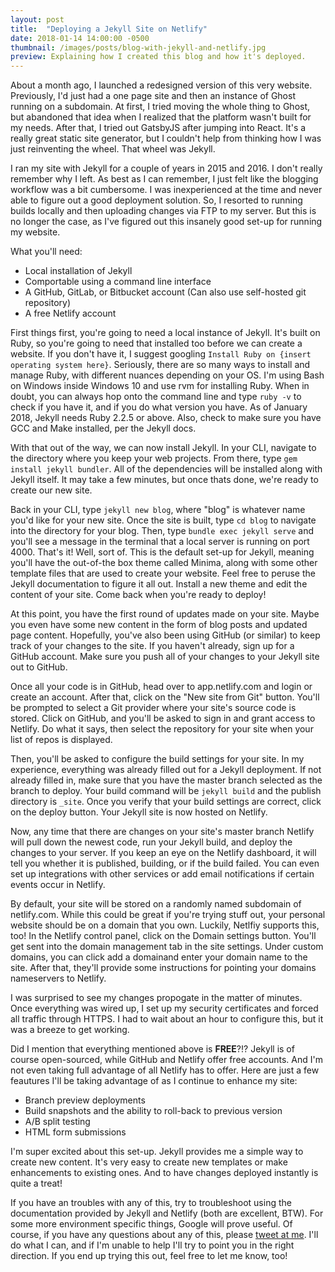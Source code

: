 ```yaml
---
layout: post
title:  "Deploying a Jekyll Site on Netlify"
date: 2018-01-14 14:00:00 -0500
thumbnail: /images/posts/blog-with-jekyll-and-netlify.jpg
preview: Explaining how I created this blog and how it's deployed.
---
```

About a month ago, I launched a redesigned version of this very website. Previously, I'd just had a one page site and then an instance of Ghost running on a subdomain. At first, I tried moving the whole thing to Ghost, but abandoned that idea when I realized that the platform wasn't built for my needs. After that, I tried out GatsbyJS after jumping into React. It's a really great static site generator, but I couldn't help from thinking how I was just reinventing the wheel. That wheel was Jekyll.

I ran my site with Jekyll for a couple of years in 2015 and 2016. I don't really remember why I left. As best as I can remember, I just felt like the blogging workflow was a bit cumbersome. I was inexperienced at the time and never able to figure out a good deployment solution. So, I resorted to running builds locally and then uploading changes via FTP to my server. But this is no longer the case, as I've figured out this insanely good set-up for running my website.

What you'll need:
* Local installation of Jekyll
* Comportable using a command line interface
* A GitHub, GitLab, or Bitbucket account (Can also use self-hosted git repository)
* A free Netlify account

First things first, you're going to need a local instance of Jekyll. It's built on Ruby, so you're going to need that installed too before we can create a website. If you don't have it, I suggest googling `Install Ruby on {insert operating system here}`. Seriously, there are so many ways to install and manage Ruby, with different nuances depending on your OS. I'm using Bash on Windows inside Windows 10 and use rvm for installing Ruby. When in doubt, you can always hop onto the command line and type `ruby -v` to check if you have it, and if you do what version you have. As of January 2018, Jekyll needs Ruby 2.2.5 or above. Also, check to make sure you have GCC and Make installed, per the Jekyll docs.

With that out of the way, we can now install Jekyll. In your CLI, navigate to the directory where you keep your web projects. From there, type `gem install jekyll bundler`. All of the dependencies will be installed along with Jekyll itself. It may take a few minutes, but once thats done, we're ready to create our new site.

Back in your CLI, type `jekyll new blog`, where "blog" is whatever name you'd like for your new site. Once the site is built, type `cd blog` to navigate into the directory for your blog. Then, type `bundle exec jekyll serve` and you'll see a message in the terminal that a local server is running on port 4000. That's it! Well, sort of. This is the default set-up for Jekyll, meaning you'll have the out-of-the box theme called Minima, along with some other template files that are used to create your website. Feel free to peruse the Jekyll documentation to figure it all out. Install a new theme and edit the content of your site. Come back when you're ready to deploy!

At this point, you have the first round of updates made on your site. Maybe you even have some new content in the form of blog posts and updated page content. Hopefully, you've also been using GitHub (or similar) to keep track of your changes to the site. If you haven't already, sign up for a GitHub account. Make sure you push all of your changes to your Jekyll site out to GitHub.

Once all your code is in GitHub, head over to app.netlify.com and login or create an account. After that, click on the "New site from Git" button. You'll be prompted to select a Git provider where your site's source code is stored. Click on GitHub, and you'll be asked to sign in and grant access to Netlify. Do what it says, then select the repository for your site when your list of repos is displayed.

Then, you'll be asked to configure the build settings for your site. In my experience, everything was already filled out for a Jekyll deployment. If not already filled in, make sure that you have the master branch selected as the branch to deploy. Your build command will be `jekyll build` and the publish directory is `_site`. Once you verify that your build settings are correct, click on the deploy button. Your Jekyll site is now hosted on Netlify.

Now, any time that there are changes on your site's master branch Netlify will pull down the newest code, run your Jekyll build, and deploy the changes to your server. If you keep an eye on the Netlify dashboard, it will tell you whether it is published, building, or if the build failed. You can even set up integrations with other services or add email notifications if certain events occur in Netlify.

By default, your site will be stored on a randomly named subdomain of netlify.com. While this could be great if you're trying stuff out, your personal website should be on a domain that you own. Luckily, Netlfiy supports this, too! In the Netlify control panel, click on the Domain settings button. You'll get sent into the domain management tab in the site settings. Under custom domains, you can click add a domainand enter your domain name to the site. After that, they'll provide some instructions for pointing your domains nameservers to Netlify.

I was surprised to see my changes propogate in the matter of minutes. Once everything was wired up, I set up my security certificates and forced all traffic through HTTPS. I had to wait about an hour to configure this, but it was a breeze to get working.

Did I mention that everything mentioned above is **FREE**?!? Jekyll is of course open-sourced, while GitHub and Netlify offer free accounts. And I'm not even taking full advantage of all Netlify has to offer. Here are just a few feautures I'll be taking advantage of as I continue to enhance my site:

* Branch preview deployments
* Build snapshots and the ability to roll-back to previous version
* A/B split testing
* HTML form submissions

I'm super excited about this set-up. Jekyll provides me a simple way to create new content. It's very easy to create new templates or make enhancements to existing ones. And to have changes deployed instantly is quite a treat!

If you have an troubles with any of this, try to troubleshoot using the documentation provided by Jekyll and Netlify (both are excellent, BTW). For some more environment specific things, Google will prove useful. Of course, if you have any questions about any of this, please [tweet at me](https://twitter.com/brykng). I'll do what I can, and if I'm unable to help I'll try to point you in the right direction. If you end up trying this out, feel free to let me know, too!